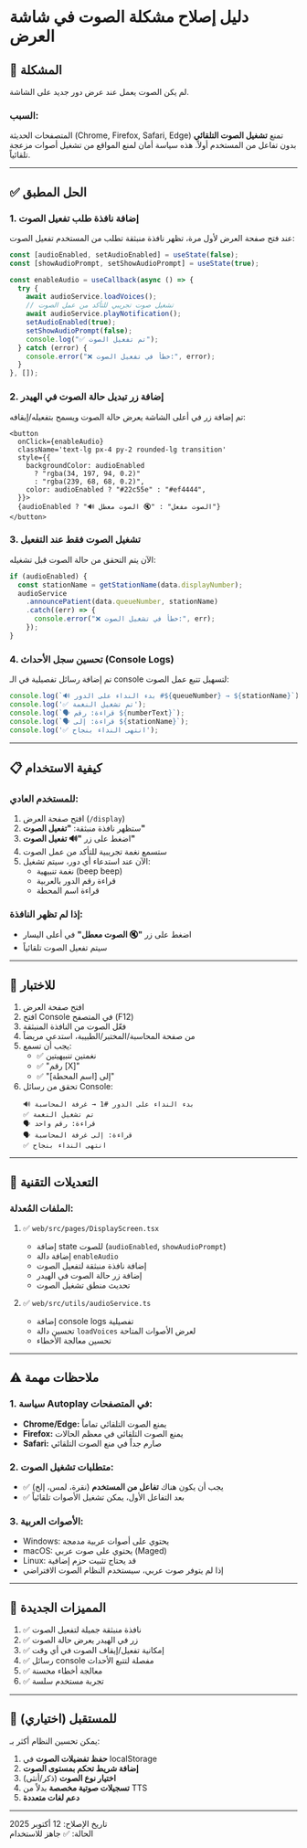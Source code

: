# دليل إصلاح مشكلة الصوت في شاشة العرض

## 🔴 المشكلة

لم يكن الصوت يعمل عند عرض دور جديد على الشاشة.

### السبب:

المتصفحات الحديثة (Chrome, Firefox, Safari, Edge) تمنع **تشغيل الصوت التلقائي** بدون تفاعل من المستخدم أولاً. هذه سياسة أمان لمنع المواقع من تشغيل أصوات مزعجة تلقائياً.

---

## ✅ الحل المطبق

### 1. إضافة نافذة طلب تفعيل الصوت

عند فتح صفحة العرض لأول مرة، تظهر نافذة منبثقة تطلب من المستخدم تفعيل الصوت:

```typescript
const [audioEnabled, setAudioEnabled] = useState(false);
const [showAudioPrompt, setShowAudioPrompt] = useState(true);

const enableAudio = useCallback(async () => {
  try {
    await audioService.loadVoices();
    // تشغيل صوت تجريبي للتأكد من عمل الصوت
    await audioService.playNotification();
    setAudioEnabled(true);
    setShowAudioPrompt(false);
    console.log("✅ تم تفعيل الصوت");
  } catch (error) {
    console.error("❌ خطأ في تفعيل الصوت:", error);
  }
}, []);
```

### 2. إضافة زر تبديل حالة الصوت في الهيدر

تم إضافة زر في أعلى الشاشة يعرض حالة الصوت ويسمح بتفعيله/إيقافه:

```tsx
<button
  onClick={enableAudio}
  className='text-lg px-4 py-2 rounded-lg transition'
  style={{
    backgroundColor: audioEnabled
      ? "rgba(34, 197, 94, 0.2)"
      : "rgba(239, 68, 68, 0.2)",
    color: audioEnabled ? "#22c55e" : "#ef4444",
  }}>
  {audioEnabled ? "🔊 الصوت مفعل" : "🔇 الصوت معطل"}
</button>
```

### 3. تشغيل الصوت فقط عند التفعيل

الآن يتم التحقق من حالة الصوت قبل تشغيله:

```typescript
if (audioEnabled) {
  const stationName = getStationName(data.displayNumber);
  audioService
    .announcePatient(data.queueNumber, stationName)
    .catch((err) => {
      console.error("❌ خطأ في تشغيل الصوت:", err);
    });
}
```

### 4. تحسين سجل الأحداث (Console Logs)

تم إضافة رسائل تفصيلية في الـ console لتسهيل تتبع عمل الصوت:

```typescript
console.log(`🔊 بدء النداء على الدور #${queueNumber} → ${stationName}`);
console.log('✅ تم تشغيل النغمة');
console.log(`🗣️ قراءة: رقم ${numberText}`);
console.log(`🗣️ قراءة: إلى ${stationName}`);
console.log('✅ انتهى النداء بنجاح');
```

---

## 📋 كيفية الاستخدام

### للمستخدم العادي:

1. افتح صفحة العرض (`/display`)
2. ستظهر نافذة منبثقة: **"تفعيل الصوت"**
3. اضغط على زر **"🔊 تفعيل الصوت"**
4. ستسمع نغمة تجريبية للتأكد من عمل الصوت
5. الآن عند استدعاء أي دور، سيتم تشغيل:
   - نغمة تنبيهية (beep beep)
   - قراءة رقم الدور بالعربية
   - قراءة اسم المحطة

### إذا لم تظهر النافذة:

- اضغط على زر **"🔇 الصوت معطل"** في أعلى اليسار
- سيتم تفعيل الصوت تلقائياً

---

## 🧪 للاختبار

1. افتح صفحة العرض
2. افتح Console في المتصفح (F12)
3. فعّل الصوت من النافذة المنبثقة
4. من صفحة المحاسبة/المختبر/الطبيبة، استدعي مريضاً
5. يجب أن تسمع:
   - ✅ نغمتين تنبيهيتين
   - ✅ "رقم [X]"
   - ✅ "إلى [اسم المحطة]"
6. تحقق من رسائل Console:
   ```
   🔊 بدء النداء على الدور #1 → غرفة المحاسبة
   ✅ تم تشغيل النغمة
   🗣️ قراءة: رقم واحد
   🗣️ قراءة: إلى غرفة المحاسبة
   ✅ انتهى النداء بنجاح
   ```

---

## 🔧 التعديلات التقنية

### الملفات المُعدلة:

1. ✅ `web/src/pages/DisplayScreen.tsx`
   - إضافة state للصوت (`audioEnabled`, `showAudioPrompt`)
   - إضافة دالة `enableAudio`
   - إضافة نافذة منبثقة لتفعيل الصوت
   - إضافة زر حالة الصوت في الهيدر
   - تحديث منطق تشغيل الصوت

2. ✅ `web/src/utils/audioService.ts`
   - إضافة console logs تفصيلية
   - تحسين دالة `loadVoices` لعرض الأصوات المتاحة
   - تحسين معالجة الأخطاء

---

## ⚠️ ملاحظات مهمة

### 1. سياسة Autoplay في المتصفحات:

- **Chrome/Edge:** يمنع الصوت التلقائي تماماً
- **Firefox:** يمنع الصوت التلقائي في معظم الحالات
- **Safari:** صارم جداً في منع الصوت التلقائي

### 2. متطلبات تشغيل الصوت:

- ✅ يجب أن يكون هناك **تفاعل من المستخدم** (نقرة، لمس، إلخ)
- ✅ بعد التفاعل الأول، يمكن تشغيل الأصوات تلقائياً

### 3. الأصوات العربية:

- Windows: يحتوي على أصوات عربية مدمجة
- macOS: يحتوي على صوت عربي (Maged)
- Linux: قد يحتاج تثبيت حزم إضافية
- إذا لم يتوفر صوت عربي، سيستخدم النظام الصوت الافتراضي

---

## 🎯 المميزات الجديدة

1. ✅ نافذة منبثقة جميلة لتفعيل الصوت
2. ✅ زر في الهيدر يعرض حالة الصوت
3. ✅ إمكانية تفعيل/إيقاف الصوت في أي وقت
4. ✅ رسائل console مفصلة لتتبع الأحداث
5. ✅ معالجة أخطاء محسنة
6. ✅ تجربة مستخدم سلسة

---

## 🚀 للمستقبل (اختياري)

يمكن تحسين النظام أكثر بـ:

1. **حفظ تفضيلات الصوت** في localStorage
2. **إضافة شريط تحكم بمستوى الصوت**
3. **اختيار نوع الصوت** (ذكر/أنثى)
4. **تسجيلات صوتية مخصصة** بدلاً من TTS
5. **دعم لغات متعددة**

---

تاريخ الإصلاح: 12 أكتوبر 2025  
الحالة: ✅ جاهز للاستخدام

